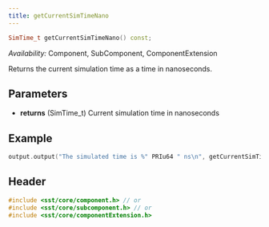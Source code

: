```yaml
---
title: getCurrentSimTimeNano
---
```


```cpp
SimTime_t getCurrentSimTimeNano() const;
```
*Availability:* Component, SubComponent, ComponentExtension

Returns the current simulation time as a time in nanoseconds. 

## Parameters
* **returns** (SimTime_t) Current simulation time in nanoseconds


## Example

<!--- SOURCE_CODE: None --->
```cpp
output.output("The simulated time is %" PRIu64 " ns\n", getCurrentSimTimeNano());
```

## Header
```cpp
#include <sst/core/component.h> // or
#include <sst/core/subcomponent.h> // or
#include <sst/core/componentExtension.h>
```
